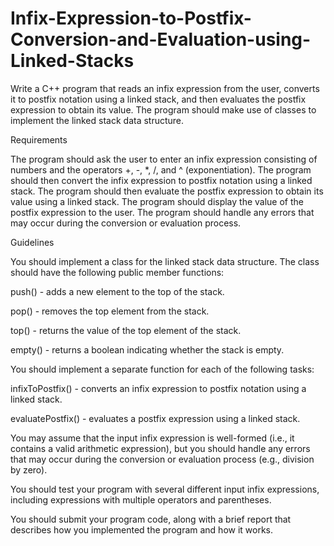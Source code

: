 # Infix-Expression-to-Postfix-Conversion-and-Evaluation-using-Linked-Stacks
Write a C++ program that reads an infix expression from the user, converts it to postfix notation using a linked stack, and then evaluates the postfix expression to obtain its value. The program should make use of classes to implement the linked stack data structure.

Requirements

The program should ask the user to enter an infix expression consisting of numbers and the operators +, -, *, /, and ^ (exponentiation).
The program should then convert the infix expression to postfix notation using a linked stack.
The program should then evaluate the postfix expression to obtain its value using a linked stack.
The program should display the value of the postfix expression to the user.
The program should handle any errors that may occur during the conversion or evaluation process.

Guidelines

You should implement a class for the linked stack data structure. The class should have the following public member functions:

push() - adds a new element to the top of the stack.

pop() - removes the top element from the stack.

top() - returns the value of the top element of the stack.

empty() - returns a boolean indicating whether the stack is empty.

You should implement a separate function for each of the following tasks:

infixToPostfix() - converts an infix expression to postfix notation using a linked stack.

evaluatePostfix() - evaluates a postfix expression using a linked stack.

You may assume that the input infix expression is well-formed (i.e., it contains a valid arithmetic expression), but you should handle any errors that may occur during the conversion or evaluation process (e.g., division by zero).

You should test your program with several different input infix expressions, including expressions with multiple operators and parentheses.

You should submit your program code, along with a brief report that describes how you implemented the program and how it works.
